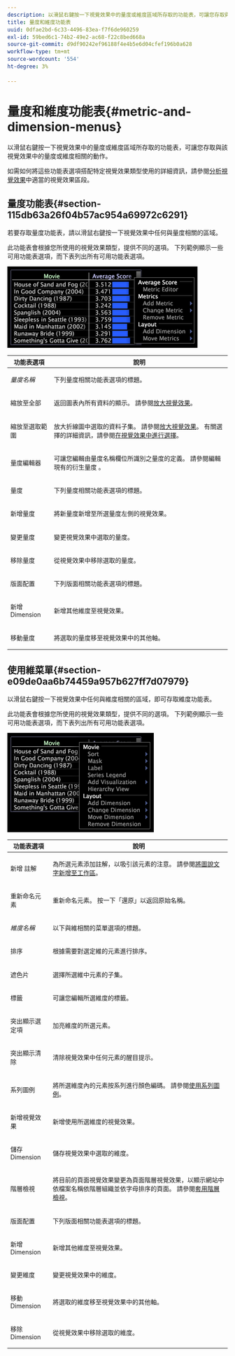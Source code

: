 ```yaml
---
description: 以滑鼠右鍵按一下視覺效果中的量度或維度區域所存取的功能表，可讓您存取與該視覺效果中的量度或維度相關的動作。
title: 量度和維度功能表
uuid: 0dfae2bd-6c33-4496-83ea-f7f6de960259
exl-id: 59bed6c1-74b2-49e2-ac68-f22c8bed668a
source-git-commit: d9df90242ef96188f4e4b5e6d04cfef196b0a628
workflow-type: tm+mt
source-wordcount: '554'
ht-degree: 3%

---
```


# 量度和維度功能表{#metric-and-dimension-menus}

以滑鼠右鍵按一下視覺效果中的量度或維度區域所存取的功能表，可讓您存取與該視覺效果中的量度或維度相關的動作。

如需如何將這些功能表選項搭配特定視覺效果類型使用的詳細資訊，請參閱[分析視覺效果](../../../home/c-get-started/c-analysis-vis/c-analysis-vis.md)中適當的視覺效果區段。

## 量度功能表{#section-115db63a26f04b57ac954a69972c6291}

若要存取量度功能表，請以滑鼠右鍵按一下視覺效果中任何與量度相關的區域。

此功能表會根據您所使用的視覺效果類型，提供不同的選項。 下列範例顯示一些可用功能表選項，而下表列出所有可用功能表選項。

![](assets/mnu_Metric.png)

<table id="table_81EFAC2D754843DD98C2DDF81A35A2B4"> 
 <thead> 
  <tr> 
   <th colname="col1" class="entry"> 功能表選項 </th> 
   <th colname="col2" class="entry"> 說明 </th> 
  </tr> 
 </thead>
 <tbody> 
  <tr> 
   <td colname="col1"> <i>量度名稱</i> </td> 
   <td colname="col2"> <p>下列量度相關功能表選項的標題。 </p> </td> 
  </tr> 
  <tr> 
   <td colname="col1"> <p>縮放至全部 </p> </td> 
   <td colname="col2"> <p>返回圖表內所有資料的顯示。 請參閱<a href="../../../home/c-get-started/c-vis/c-zoom-vis.md#concept-7e33670bb5344f78a316f1a84cc20530">放大視覺效果</a>。 </p> </td> 
  </tr> 
  <tr> 
   <td colname="col1"> <p>縮放至選取範圍 </p> </td> 
   <td colname="col2"> <p>放大折線圖中選取的資料子集。 請參閱<a href="../../../home/c-get-started/c-vis/c-zoom-vis.md#concept-7e33670bb5344f78a316f1a84cc20530">放大視覺效果</a>。 有關選擇的詳細資訊，請參閱<a href="../../../home/c-get-started/c-vis/c-sel-vis/c-sel-vis.md#concept-012870ec22c7476e9afbf3b8b2515746">在視覺效果中進行選擇</a>。 </p> </td> 
  </tr> 
  <tr> 
   <td colname="col1"> <p>量度編輯器 </p> </td> 
   <td colname="col2"> <p>可讓您編輯由量度名稱欄位所識別之量度的定義。 請參閱編輯現有的衍生量度</a> 。<a href="../../../home/c-get-started/c-admin-intrf/c-prof-mgr/c-drvd-mtrcs.md#section-db6d924cf4e14bcc8d57cfe1059fc797"> </a></p> </td> 
  </tr> 
  <tr> 
   <td colname="col1"> <p>量度 </p> </td> 
   <td colname="col2"> <p>下列量度相關功能表選項的標題。 </p> </td> 
  </tr> 
  <tr> 
   <td colname="col1"> <p>新增量度 </p> </td> 
   <td colname="col2"> <p>將新量度新增至所選量度左側的視覺效果。 </p> </td> 
  </tr> 
  <tr> 
   <td colname="col1"> <p>變更量度 </p> </td> 
   <td colname="col2"> <p>變更視覺效果中選取的量度。 </p> </td> 
  </tr> 
  <tr> 
   <td colname="col1"> <p>移除量度 </p> </td> 
   <td colname="col2"> <p>從視覺效果中移除選取的量度。 </p> </td> 
  </tr> 
  <tr> 
   <td colname="col1"> <p>版面配置 </p> </td> 
   <td colname="col2"> <p>下列版面相關功能表選項的標題。 </p> </td> 
  </tr> 
  <tr> 
   <td colname="col1"> <p>新增Dimension </p> </td> 
   <td colname="col2"> <p>新增其他維度至視覺效果。 </p> </td> 
  </tr> 
  <tr> 
   <td colname="col1"> <p>移動量度 </p> </td> 
   <td colname="col2"> <p>將選取的量度移至視覺效果中的其他軸。 </p> </td> 
  </tr> 
 </tbody> 
</table>

## 使用維菜單{#section-e09de0aa6b74459a957b627ff7d07979}

以滑鼠右鍵按一下視覺效果中任何與維度相關的區域，即可存取維度功能表。

此功能表會根據您所使用的視覺效果類型，提供不同的選項。 下列範例顯示一些可用功能表選項，而下表列出所有可用功能表選項。

![](assets/mnu_Dimension.png)

<table id="table_D8BB675B710B48A783B1C9EB206033E9"> 
 <thead> 
  <tr> 
   <th colname="col1" class="entry"> 功能表選項 </th> 
   <th colname="col2" class="entry"> 說明 </th> 
  </tr> 
 </thead>
 <tbody> 
  <tr> 
   <td colname="col1"> <p>新增 註解 </p> </td> 
   <td colname="col2"> <p>為所選元素添加註解，以吸引該元素的注意。 請參閱<a href="../../../home/c-get-started/c-vis/c-call-wkspc.md#concept-212b09e763044d938987b4a9c658adc0">將圖說文字新增至工作區</a>。 </p> </td> 
  </tr> 
  <tr> 
   <td colname="col1"> <p>重新命名元素 </p> </td> 
   <td colname="col2"> <p>重新命名元素。 按一下「還原」<span class="uicontrol">以返回原始名稱。</span> </p> </td> 
  </tr> 
  <tr> 
   <td colname="col1"> <p><i>維度名稱</i> </p> </td> 
   <td colname="col2"> <p>以下與維相關的菜單選項的標題。 </p> </td> 
  </tr> 
  <tr> 
   <td colname="col1"> <p>排序 </p> </td> 
   <td colname="col2"> <p>根據需要對選定維的元素進行排序。 </p> </td> 
  </tr> 
  <tr> 
   <td colname="col1"> <p>遮色片 </p> </td> 
   <td colname="col2"> <p>選擇所選維中元素的子集。 </p> </td> 
  </tr> 
  <tr> 
   <td colname="col1"> <p>標籤 </p> </td> 
   <td colname="col2"> <p>可讓您編輯所選維度的標籤。 </p> </td> 
  </tr> 
  <tr> 
   <td colname="col1"> <p>突出顯示選定項 </p> </td> 
   <td colname="col2"> <p>加亮維度的所選元素。 </p> </td> 
  </tr> 
  <tr> 
   <td colname="col1"> <p>突出顯示清除 </p> </td> 
   <td colname="col2"> <p>清除視覺效果中任何元素的醒目提示。 </p> </td> 
  </tr> 
  <tr> 
   <td colname="col1"> <p>系列圖例 </p> </td> 
   <td colname="col2"> <p>將所選維度內的元素按系列進行顏色編碼。 請參閱<a href="../../../home/c-get-started/c-analysis-vis/c-tables/c-srs-leg.md#concept-c48042a705524bc4b63cd6f24874cc12">使用系列圖例</a>。 </p> </td> 
  </tr> 
  <tr> 
   <td colname="col1"> <p>新增視覺效果 </p> </td> 
   <td colname="col2"> <p>新增使用所選維度的視覺效果。 </p> </td> 
  </tr> 
  <tr> 
   <td colname="col1"> <p>儲存Dimension </p> </td> 
   <td colname="col2"> <p>儲存視覺效果中選取的維度。 </p> </td> 
  </tr> 
  <tr> 
   <td colname="col1"> <p>階層檢視 </p> </td> 
   <td colname="col2"> <p>將目前的頁面視覺效果變更為頁面階層視覺效果，以顯示網站中依檔案名稱依階層組織並依字母排序的頁面。 請參閱<a href="../../../home/c-get-started/c-analysis-vis/c-tables/c-hier-vews.md#concept-b461183424a841eb94f8143a0eaf9bff">套用階層檢視</a>。 </p> </td> 
  </tr> 
  <tr> 
   <td colname="col1"> <p>版面配置 </p> </td> 
   <td colname="col2"> <p>下列版面相關功能表選項的標題。 </p> </td> 
  </tr> 
  <tr> 
   <td colname="col1"> <p>新增Dimension </p> </td> 
   <td colname="col2"> <p>新增其他維度至視覺效果。 </p> </td> 
  </tr> 
  <tr> 
   <td colname="col1"> <p>變更維度 </p> </td> 
   <td colname="col2"> <p>變更視覺效果中的維度。 </p> </td> 
  </tr> 
  <tr> 
   <td colname="col1"> <p>移動Dimension </p> </td> 
   <td colname="col2"> <p>將選取的維度移至視覺效果中的其他軸。 </p> </td> 
  </tr> 
  <tr> 
   <td colname="col1"> <p>移除Dimension </p> </td> 
   <td colname="col2"> <p>從視覺效果中移除選取的維度。 </p> </td> 
  </tr> 
 </tbody> 
</table>
